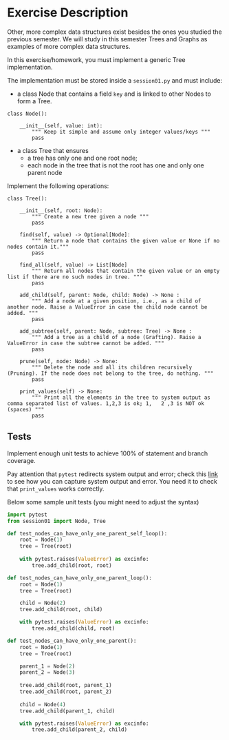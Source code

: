 # Exercise Description

Other, more complex data structures exist besides the ones you studied the previous semester. We will study in this semester Trees and Graphs as examples of more complex data structures.

In this exercise/homework, you must implement a generic Tree implementation. 

The implementation must be stored inside a `session01.py` and must include:

- a class Node that contains a field `key` and is linked to other Nodes to form a Tree.

```
class Node():

    __init__(self, value: int):
        """ Keep it simple and assume only integer values/keys """
        pass
```

- a class Tree that ensures
    - a tree has only one and one root node;
    - each node in the tree that is not the root has one and only one parent node

Implement the following operations: 

```
class Tree():

    __init__(self, root: Node):
        """ Create a new tree given a node """
        pass

    find(self, value) -> Optional[Node]:
        """ Return a node that contains the given value or None if no nodes contain it."""
        pass

    find_all(self, value) -> List[Node]
        """ Return all nodes that contain the given value or an empty list if there are no such nodes in tree. """
        pass
        
    add_child(self, parent: Node, child: Node) -> None :
        """ Add a node at a given position, i.e., as a child of another node. Raise a ValueError in case the child node cannot be added. """
        pass

    add_subtree(self, parent: Node, subtree: Tree) -> None :        
        """ Add a tree as a child of a node (Grafting). Raise a ValueError in case the subtree cannot be added. """
        pass
    
    prune(self, node: Node) -> None:
        """ Delete the node and all its children recursively (Pruning). If the node does not belong to the tree, do nothing. """
        pass
        
    print_values(self) -> None:
        """ Print all the elements in the tree to system output as comma separated list of values. 1,2,3 is ok; 1,   2 ,3 is NOT ok (spaces) """
        pass
```


## Tests

Implement enough unit tests to achieve 100% of statement and branch coverage.
 
Pay attention that `pytest` redirects system output and error; check this [link](https://docs.pytest.org/en/7.1.x/how-to/capture-stdout-stderr.html) to see how you can capture system output and error. You need it to check that `print_values` works correctly.

Below some sample unit tests (you might need to adjust the syntax)

```python
import pytest
from session01 import Node, Tree

def test_nodes_can_have_only_one_parent_self_loop():
    root = Node(1)
    tree = Tree(root)
    
    with pytest.raises(ValueError) as excinfo:
        tree.add_child(root, root)

def test_nodes_can_have_only_one_parent_loop():
    root = Node(1)
    tree = Tree(root)

    child = Node(2)
    tree.add_child(root, child)

    with pytest.raises(ValueError) as excinfo:
        tree.add_child(child, root)

def test_nodes_can_have_only_one_parent():
    root = Node(1)
    tree = Tree(root)

    parent_1 = Node(2)
    parent_2 = Node(3)
    
    tree.add_child(root, parent_1)
    tree.add_child(root, parent_2)
    
    child = Node(4)
    tree.add_child(parent_1, child)

    with pytest.raises(ValueError) as excinfo:
        tree.add_child(parent_2, child) 
```



